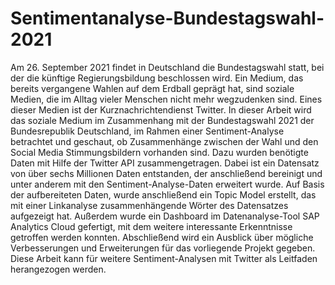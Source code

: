 # Sentimentanalyse-Bundestagswahl-2021

Am 26. September 2021 findet in Deutschland die Bundestagswahl statt, bei der die künftige Regierungsbildung beschlossen wird. Ein Medium, das bereits vergangene Wahlen auf dem Erdball geprägt hat, sind soziale Medien, die im Alltag vieler Menschen nicht mehr wegzudenken sind. Eines dieser Medien ist der Kurznachrichtendienst Twitter. In dieser Arbeit wird das soziale Medium im Zusammenhang mit der Bundestagswahl 2021 der Bundesrepublik Deutschland, im Rahmen einer Sentiment-Analyse betrachtet und geschaut, ob Zusammenhänge zwischen der Wahl und den Social Media Stimmungsbildern vorhanden sind. 
Dazu wurden benötigte Daten mit Hilfe der Twitter API zusammengetragen. Dabei ist ein Datensatz von über sechs Millionen Daten entstanden, der anschließend bereinigt und unter anderem mit den Sentiment-Analyse-Daten erweitert wurde. Auf Basis der aufbereiteten Daten, wurde anschließend ein Topic Model erstellt, das mit einer Linkanalyse zusammenhängende Wörter des Datensatzes aufgezeigt hat. Außerdem wurde ein Dashboard im Datenanalyse-Tool SAP Analytics Cloud gefertigt, mit dem weitere interessante Erkenntnisse getroffen werden konnten. Abschließend wird ein Ausblick über mögliche Verbesserungen und Erweiterungen für das vorliegende Projekt gegeben. Diese Arbeit kann für weitere Sentiment-Analysen mit Twitter als Leitfaden herangezogen werden. 
